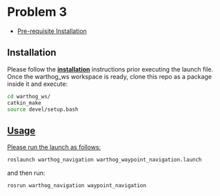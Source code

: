 # Problem 3
 
* [Pre-requisite Installation](#installation)


## <a name="installation"/>Installation

Please follow the [**installation**](https://www.clearpathrobotics.com/assets/guides/kinetic/warthog/WarthogInstallation.html) instructions prior executing the launch file. Once the warthog_ws workspace is ready, clone this repo as a package inside it and execute:

```bash
cd warthog_ws/
catkin_make
source devel/setup.bash 
```

## <a href="usage"/>Usage

Please run the launch as follows:

```bash
roslaunch warthog_navigation warthog_waypoint_navigation.launch 

```

and then run:

```bash
rosrun warthog_navigation waypoint_navigation 

```
